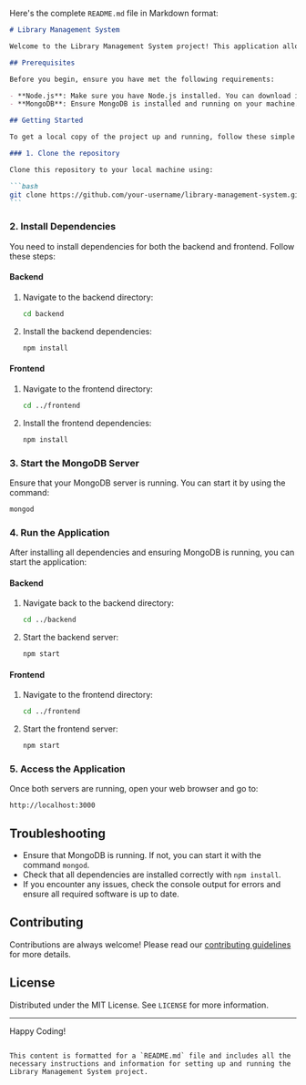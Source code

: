 Here's the complete `README.md` file in Markdown format:

````markdown
# Library Management System

Welcome to the Library Management System project! This application allows users to manage books, patrons, and transactions for a library system. This project is divided into two main parts: the backend (server) and the frontend (client).

## Prerequisites

Before you begin, ensure you have met the following requirements:

- **Node.js**: Make sure you have Node.js installed. You can download it from [Node.js official website](https://nodejs.org/).
- **MongoDB**: Ensure MongoDB is installed and running on your machine. You can download it from [MongoDB official website](https://www.mongodb.com/).

## Getting Started

To get a local copy of the project up and running, follow these simple steps:

### 1. Clone the repository

Clone this repository to your local machine using:

```bash
git clone https://github.com/your-username/library-management-system.git
```
````

### 2. Install Dependencies

You need to install dependencies for both the backend and frontend. Follow these steps:

#### Backend

1. Navigate to the backend directory:

   ```bash
   cd backend
   ```

2. Install the backend dependencies:
   ```bash
   npm install
   ```

#### Frontend

1. Navigate to the frontend directory:

   ```bash
   cd ../frontend
   ```

2. Install the frontend dependencies:
   ```bash
   npm install
   ```

### 3. Start the MongoDB Server

Ensure that your MongoDB server is running. You can start it by using the command:

```bash
mongod
```

### 4. Run the Application

After installing all dependencies and ensuring MongoDB is running, you can start the application:

#### Backend

1. Navigate back to the backend directory:

   ```bash
   cd ../backend
   ```

2. Start the backend server:
   ```bash
   npm start
   ```

#### Frontend

1. Navigate to the frontend directory:

   ```bash
   cd ../frontend
   ```

2. Start the frontend server:
   ```bash
   npm start
   ```

### 5. Access the Application

Once both servers are running, open your web browser and go to:

```
http://localhost:3000
```

## Troubleshooting

- Ensure that MongoDB is running. If not, you can start it with the command `mongod`.
- Check that all dependencies are installed correctly with `npm install`.
- If you encounter any issues, check the console output for errors and ensure all required software is up to date.

## Contributing

Contributions are always welcome! Please read our [contributing guidelines](CONTRIBUTING.md) for more details.

## License

Distributed under the MIT License. See `LICENSE` for more information.

---

Happy Coding!

```

This content is formatted for a `README.md` file and includes all the necessary instructions and information for setting up and running the Library Management System project.
```
